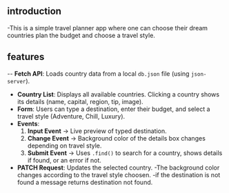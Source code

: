 ## introduction
-This is a simple travel planner app where one can choose their dream countries plan the budget and choose a travel style.

## features

-- **Fetch API**: Loads country data from a local `db.json` file (using `json-server`).
- **Country List**: Displays all available countries. Clicking a country shows its details (name, capital, region, tip, image).
- **Form**: Users can type a destination, enter their budget, and select a travel style (Adventure, Chill, Luxury).
- **Events**:
  1. **Input Event** → Live preview of typed destination.  
  2. **Change Event** → Background color of the details box changes depending on travel style.  
  3. **Submit Event** → Uses `.find()` to search for a country, shows details if found, or an error if not.
- **PATCH Request**: Updates the selected country.
-The background color changes according to the travel style choosen.
-if the destination is not found a message returns destination not found.